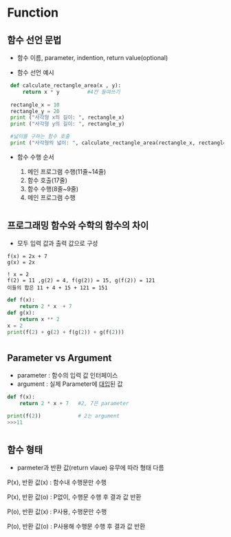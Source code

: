 # Function

## 함수 선언 문법
- 함수 이름, parameter, indention, return value(optional)

- 함수 선언 예시
 ```python
  def calculate_rectangle_area(x , y):
      return x * y         #4칸 들여쓰기
  
  rectangle_x = 10
  rectangle_y = 20
  print ("사각형 x의 길이: ", rectangle_x)
  print ("사각형 y의 길이: ", rectangle_y)

  #넓이를 구하는 함수 호출
  print ("사각형의 넓이: ", calculate_rectangle_area(rectangle_x, rectangle_y))
  ```

- 함수 수행 순서
   
   1) 메인 프로그램 수행(11줄~14줄)
   2) 함수 호출(17줄)
   3) 함수 수행(8줄~9줄)
   4) 메인 프로그램 수행
  
#

## 프로그래밍 함수와 수학의 함수의 차이

- 모두 입력 값과 출력 값으로 구성

```
f(x) = 2x + 7
g(x) = 2x

! x = 2
f(2) = 11 ,g(2) = 4, f(g(2)) = 15, g(f(2)) = 121
이들의 합은 11 + 4 + 15 + 121 = 151
```

```python
def f(x):
    return 2 * x  + 7
def g(x):
    return x ** 2
x = 2
print(f(2) + g(2) + f(g(2)) + g(f(2)))
```
#

## Parameter vs Argument
- parameter : 함수의 입력 값 인터페이스
- argument : 실제 Parameter에 <u>대입</u>된 값
```python
def f(x):
    return 2 * x + 7   #2, 7은 parameter 

print(f(2))            # 2는 argument
>>>11
```
#

## 함수 형태
 - parmeter과 반환 값(return vlaue) 유무에 따라 형태 다름
  
P(x), 반환 값(x) : 함수내 수행문만 수행

P(x), 반환 값(o) : P없이, 수행문 수행 후 결과 값 반환

P(o), 반환 값(x) : P사용, 수행문만 수행

P(o), 반환 값(o) : P사용해 수행문 수행 후 결과 값 반환
